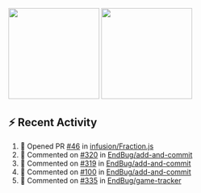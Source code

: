 <img height="180em" src="https://github-readme-stats.vercel.app/api?username=endbug&show_icons=true&hide_border=true&count_private=true&include_all_commits=true&theme=dark&bg_color=0d1117" /> <img height="180em" src="https://github-readme-stats.vercel.app/api/top-langs/?username=endbug&show_icons=true&hide_border=true&layout=compact&langs_count=8&theme=dark&bg_color=0d1117"/>

## ⚡ Recent Activity

<!--START_SECTION:activity-->
1. 💪 Opened PR [#46](https://github.com//infusion/Fraction.js/pull/46) in [infusion/Fraction.js](https://github.com//infusion/Fraction.js)
2. 💬 Commented on [#320](https://github.com//EndBug/add-and-commit/issues/320) in [EndBug/add-and-commit](https://github.com//EndBug/add-and-commit)
3. 💬 Commented on [#319](https://github.com//EndBug/add-and-commit/issues/319) in [EndBug/add-and-commit](https://github.com//EndBug/add-and-commit)
4. 💬 Commented on [#100](https://github.com//EndBug/add-and-commit/issues/100) in [EndBug/add-and-commit](https://github.com//EndBug/add-and-commit)
5. 💬 Commented on [#335](https://github.com//EndBug/game-tracker/issues/335) in [EndBug/game-tracker](https://github.com//EndBug/game-tracker)
<!--END_SECTION:activity-->

